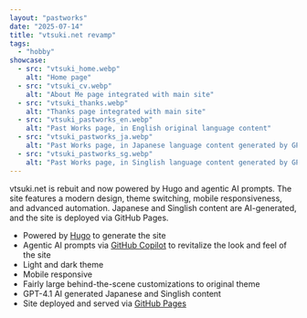 ```yaml
---
layout: "pastworks"
date: "2025-07-14"
title: "vtsuki.net revamp"
tags:
  - "hobby"
showcase:
  - src: "vtsuki_home.webp"
    alt: "Home page"
  - src: "vtsuki_cv.webp"
    alt: "About Me page integrated with main site"
  - src: "vtsuki_thanks.webp"
    alt: "Thanks page integrated with main site"
  - src: "vtsuki_pastworks_en.webp"
    alt: "Past Works page, in English original language content"
  - src: "vtsuki_pastworks_ja.webp"
    alt: "Past Works page, in Japanese language content generated by GPT4.1"
  - src: "vtsuki_pastworks_sg.webp"
    alt: "Past Works page, in Singlish language content generated by GPT4.1"
---
```

vtsuki.net is rebuit and now powered by Hugo and agentic AI prompts. The site features a modern design, theme switching, mobile responsiveness, and advanced automation. Japanese and Singlish content are AI-generated, and the site is deployed via GitHub Pages.

- Powered by [Hugo](https://gohugo.io) to generate the site
- Agentic AI prompts via [GitHub Copilot](https://github.com/features/copilot) to revitalize the look and feel of the site
- Light and dark theme
- Mobile responsive
- Fairly large behind-the-scene customizations to original theme
- GPT-4.1 AI generated Japanese and Singlish content
- Site deployed and served via [GitHub Pages](https://github.com/reverie89/reverie89.github.io)